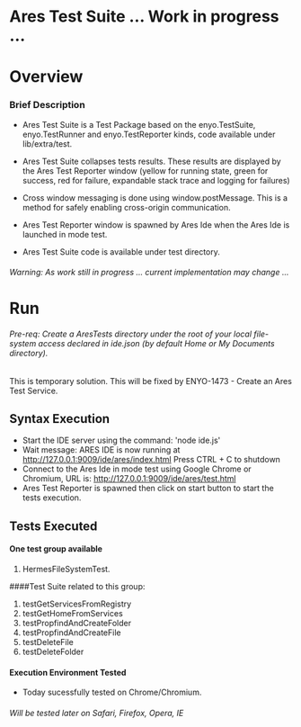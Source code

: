 # Ares Test Suite … Work in progress …

# Overview

### Brief Description

* Ares Test Suite is a Test Package based on the enyo.TestSuite, enyo.TestRunner and enyo.TestReporter kinds, code available under lib/extra/test.

* Ares Test Suite collapses tests results. These results are displayed by the Ares Test Reporter window (yellow for running state, green for success, red for failure, expandable stack trace and logging for failures)

* Cross window messaging is done using window.postMessage. This is a method for safely enabling cross-origin communication.

* Ares Test Reporter window is spawned by Ares Ide when the Ares Ide is launched in mode test.

* Ares Test Suite code is available under test directory.

###### Warning: As work still in progress … current implementation may change ...

# Run

###### Pre-req: Create a AresTests directory under the root of your local file-system access declared in ide.json (by default Home or My Documents directory).

This is  temporary solution. This will be fixed by ENYO-1473 - Create an Ares Test Service.

## Syntax Execution

* Start the IDE server using the command: 'node ide.js'
* Wait message:
ARES IDE is now running at <http://127.0.0.1:9009/ide/ares/index.html> Press CTRL + C to shutdown
* Connect to the Ares Ide in mode test using Google Chrome or Chromium, URL is:
<http://127.0.0.1:9009/ide/ares/test.html>
* Ares Test Reporter is spawned then click on start button to start the tests execution.

## Tests Executed

#### One test group available
1. HermesFileSystemTest.

####Test Suite related to this group:

1. testGetServicesFromRegistry
2. testGetHomeFromServices
3. testPropfindAndCreateFolder
4. testPropfindAndCreateFile
5. testDeleteFile
6. testDeleteFolder

#### Execution Environment Tested

* Today sucessfully tested on Chrome/Chromium.

###### Will be tested later on Safari, Firefox, Opera, IE


